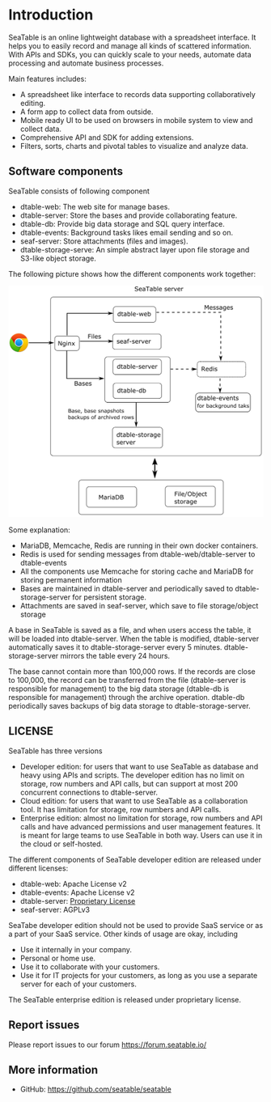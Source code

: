# Introduction

SeaTable is an online lightweight database with a spreadsheet interface. It helps you to easily record and manage all kinds of scattered information. With APIs and SDKs, you can quickly scale to your needs, automate data processing and automate business processes.

Main features includes:

* A spreadsheet like interface to records data supporting collaboratively editing.
* A form app to collect data from outside.
* Mobile ready UI to be used on browsers in mobile system to view and collect data.
* Comprehensive API and SDK for adding extensions.
* Filters, sorts, charts and pivotal tables to visualize and analyze data.

## Software components

SeaTable consists of following component

* dtable-web: The web site for manage bases.
* dtable-server: Store the bases and provide collaborating feature.
* dtable-db: Provide big data storage and SQL query interface.
* dtable-events: Background tasks likes email sending and so on.
* seaf-server: Store attachments (files and images).
* dtable-storage-serve: An simple abstract layer upon file storage and S3-like object storage.

The following picture shows how the different components work together:


![seatable-architecture](./images/auto-upload/seatable-architecture.png)


Some explanation:

* MariaDB, Memcache, Redis are running in their own docker containers.
* Redis is used for sending messages from dtable-web/dtable-server to dtable-events
* All the components use Memcache for storing cache and MariaDB for storing permanent information
* Bases are maintained in dtable-server and periodically saved to dtable-storage-server for persistent storage.
* Attachments are saved in seaf-server, which save to file storage/object storage

A base in SeaTable is saved as a file, and when users access the table, it will be loaded into dtable-server. When the table is modified, dtable-server automatically saves it to dtable-storage-server every 5 minutes. dtable-storage-server mirrors the table every 24 hours.

The base cannot contain more than 100,000 rows. If the records are close to 100,000, the record can be transferred from the file (dtable-server is responsible for management) to the big data storage (dtable-db is responsible for management) through the archive operation. dtable-db periodically saves backups of big data storage to dtable-storage-server.


## LICENSE

SeaTable has three versions

* Developer edition: for users that want to use SeaTable as database and heavy using APIs and scripts.  The developer edition has no limit on storage, row numbers and API calls, but can support at most 200 concurrent connections to dtable-server.
* Cloud edition: for users that want to use SeaTable as a collaboration tool. It has limitation for storage, row numbers and API calls.
* Enterprise edition: almost no limitation for storage, row numbers and API calls and have advanced permissions and user management features. It is meant for large teams to use SeaTable in both way. Users can use it in the cloud or self-hosted.

The different components of SeaTable developer edition are released under different licenses:

* dtable-web: Apache License v2
* dtable-events: Apache License v2
* dtable-server: [Proprietary License](dtable-server-license.md)
* seaf-server: AGPLv3

SeaTabe developer edition should not be used to provide SaaS service or as a part of your SaaS service. Other kinds of usage are okay, including

* Use it internally in your company.
* Personal or home use.
* Use it to collaborate with your customers.
* Use it for IT projects for your customers, as long as you use a separate server for each of your customers.

The SeaTable enterprise edition is released under proprietary license.

## Report issues

Please report issues to our forum <https://forum.seatable.io/>

## More information

* GitHub: <https://github.com/seatable/seatable>


